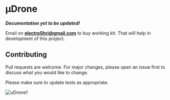 # μDrone

***Documentation yet to be updated!***

Email on [**electroShri@gmail.com**](mailto:electroShri@gmail.com) to buy working kit. That will help in development of this project.

## Contributing
Pull requests are welcome. For major changes, please open an issue first to discuss what you would like to change.

Please make sure to update tests as appropriate.

![uDrone1](https://user-images.githubusercontent.com/28555587/84584754-cd52cc80-ae25-11ea-8ed0-e99fefa9e329.png)
